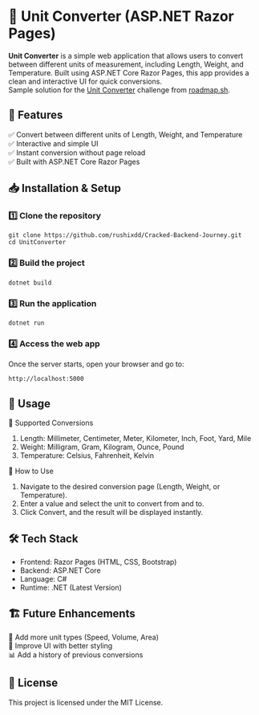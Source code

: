 ﻿# 🔢 Unit Converter (ASP.NET Razor Pages)

**Unit Converter** is a simple web application that allows users to convert between different units of measurement, including Length, Weight, and Temperature. Built using ASP.NET Core Razor Pages, this app provides a clean and interactive UI for quick conversions.<br>
Sample solution for the [Unit Converter](https://roadmap.sh/projects/unit-converter) challenge from [roadmap.sh](https://roadmap.sh/).

## 🚀 Features
✅ Convert between different units of Length, Weight, and Temperature<br>
✅ Interactive and simple UI<br>
✅ Instant conversion without page reload<br>
✅ Built with ASP.NET Core Razor Pages<br>

## 📥 Installation & Setup
### 1️⃣ **Clone the repository**
```
git clone https://github.com/rushixdd/Cracked-Backend-Journey.git
cd UnitConverter
```
### 2️⃣ **Build the project**
```
dotnet build
```
### 3️⃣ **Run the application**
```
dotnet run
```
### 4️⃣ Access the web app
Once the server starts, open your browser and go to:
```
http://localhost:5000
```

## 📌 Usage

🔹 Supported Conversions
1. Length: Millimeter, Centimeter, Meter, Kilometer, Inch, Foot, Yard, Mile
2. Weight: Milligram, Gram, Kilogram, Ounce, Pound
3. Temperature: Celsius, Fahrenheit, Kelvin

🔹 How to Use
1. Navigate to the desired conversion page (Length, Weight, or Temperature).
2. Enter a value and select the unit to convert from and to.
3. Click Convert, and the result will be displayed instantly.

## 🛠 Tech Stack
- Frontend: Razor Pages (HTML, CSS, Bootstrap)
- Backend: ASP.NET Core
- Language: C#
- Runtime: .NET (Latest Version)


## 🏗 Future Enhancements
🚀 Add more unit types (Speed, Volume, Area)<br>
🎨 Improve UI with better styling<br>
📊 Add a history of previous conversions<br>

## 📜 License
This project is licensed under the MIT License.
